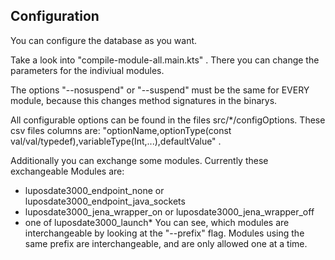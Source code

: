 ## Configuration
You can configure the database as you want.

Take a look into "compile-module-all.main.kts" .
There you can change the parameters for the indiviual modules.

The options "--nosuspend" or "--suspend" must be the same for EVERY module, because this changes method signatures in the binarys.

All configurable options can be found in the files src/*/configOptions.
These csv files columns are: "optionName,optionType(const val/val/typedef),variableType(Int,...),defaultValue" .

Additionally you can exchange some modules.
Currently these exchangeable Modules are:
* luposdate3000_endpoint_none or luposdate3000_endpoint_java_sockets
* luposdate3000_jena_wrapper_on or luposdate3000_jena_wrapper_off
* one of luposdate3000_launch*
You can see, which modules are interchangeable by looking at the "--prefix" flag. Modules using the same prefix are interchangeable, and are only allowed one at a time.
